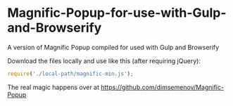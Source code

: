 # Magnific-Popup-for-use-with-Gulp-and-Browserify
A version of Magnific Popup compiled for used with Gulp and Browserify

Download the files locally and use like this (after requiring jQuery):

```javascript
require('./local-path/magnific-min.js');
```

The real magic happens over at https://github.com/dimsemenov/Magnific-Popup
